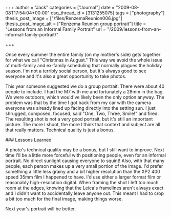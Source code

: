 +++
author = "Jack"
categories = ["Journal"]
date = "2009-08-08T17:54:04+00:00"
dsq_thread_id = [3131255075]
tags = ["photography"]
thesis_post_image = ["/files/RenzemaReunion006.jpg"]
thesis_post_image_alt = ["Renzema Reunion group portrait"]
title = "Lessons from an Informal Family Portrait"
url = "/2009/lessons-from-an-informal-family-portrait/"

+++

Once every summer the entire family (on my mother's side) gets together for what we call "Christmas in August." This way we avoid the whole issue of multi-family and ex-family scheduling that normally plagues the holiday season. I'm not a terribly social person, but it's always good to see everyone and it's also a great opportunity to take photos.

This year someone suggested we do a group portrait. There were about 40 people to include. I had the M7 with me and fortunately a 28mm in the bag. We were outdoors, which would've likely been the only option anyway. The problem was that by the time I got back from my car with the camera everyone was already lined up facing directly into the setting sun. I just shrugged, composed, focused, said "One, Two, Three, Smile!" and fired. The resulting shot is not a very good portrait, but it's still an important picture. The more I shoot, the more I think that context and subject are all that really matters. Technical quality is just a bonus.

\### Lessons Learned

A photo's technical quality may be a bonus, but I still want to improve. Next time I'll be a little more forceful with positioning people, even for an informal portrait. No direct sunlight causing everyone to squint! Also, with that many people, each person makes up a very small portion of the image. I'd prefer something a little less grainy and a bit higher resolution than the XP2 400 speed 35mm film I happened to have. I'd use either a larger format film or reasonably high-resolution digital. When framing the shot I left too much room at the edges, knowing that the Leica's framelines aren't always exact and I didn't want to accidentally leave anyone out. This meant I had to crop a bit too much for the final image, making things worse.

Next year's portrait will be better.